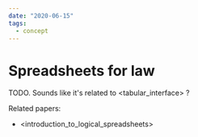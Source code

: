```yaml
---
date: "2020-06-15"
tags:
  - concept
---
```


# Spreadsheets for law

TODO. Sounds like it's related to <tabular_interface> ?

Related papers:

- <introduction_to_logical_spreadsheets>
